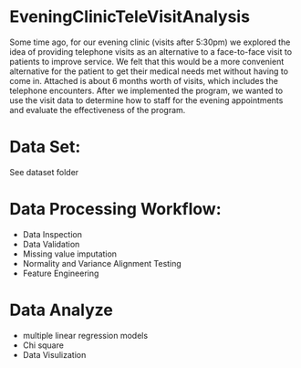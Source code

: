 # EveningClinicTeleVisitAnalysis

Some time ago, for our evening clinic (visits after 5:30pm) we explored the idea of providing telephone visits as an alternative to a face-to-face visit to patients to improve service.  We felt that this would be a more convenient alternative for the patient to get their medical needs met without having to come in.  Attached is about 6 months worth of visits, which includes the telephone encounters.  After we implemented the program, we wanted to use the visit data to determine how to staff for the evening appointments and evaluate the effectiveness of the program. 

# Data Set: 
See dataset folder

# Data Processing Workflow:
- Data Inspection
- Data Validation
- Missing value imputation
- Normality and Variance Alignment Testing
- Feature Engineering

# Data Analyze
- multiple linear regression models
- Chi square
- Data Visulization
